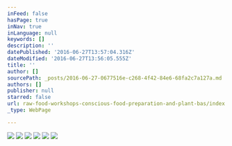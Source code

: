 ```yaml
---
inFeed: false
hasPage: true
inNav: true
inLanguage: null
keywords: []
description: ''
datePublished: '2016-06-27T13:57:04.316Z'
dateModified: '2016-06-27T13:56:05.555Z'
title: ''
author: []
sourcePath: _posts/2016-06-27-0677516e-c268-4f42-84e6-68fa2c7a127a.md
authors: []
publisher: null
starred: false
url: raw-food-workshops-conscious-food-preparation-and-plant-bas/index.html
_type: WebPage

---
```

![](https://the-grid-user-content.s3-us-west-2.amazonaws.com/753a94e6-33c7-4b44-8ffc-d769ec4115d6.jpg)
![](https://the-grid-user-content.s3-us-west-2.amazonaws.com/9d522b47-9cdf-4082-ae62-0ef212e469a2.jpg)
![](https://the-grid-user-content.s3-us-west-2.amazonaws.com/edea980e-5585-4272-b0ac-0394ec9e5bf3.jpg)
![](https://the-grid-user-content.s3-us-west-2.amazonaws.com/f6d2d2ef-52f0-410c-a879-7ab0d8eafb64.jpg)
![](https://the-grid-user-content.s3-us-west-2.amazonaws.com/e89ad8c8-9ee3-4f81-9077-0401756d6cec.jpg)
![](https://the-grid-user-content.s3-us-west-2.amazonaws.com/2bca15ad-7151-4100-9037-3480bebd4bb9.jpg)